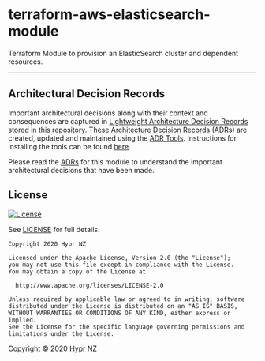 # terraform-aws-elasticsearch-module

Terraform Module to provision an ElasticSearch cluster and dependent resources.

 ---

 ## Architectural Decision Records

Important architectural decisions along with their context and consequences are
captured in <a
href="https://www.thoughtworks.com/radar/techniques/lightweight-architecture-decision-records">Lightweight Architecture Decision Records</a>
stored in this repository. These <a
href="http://thinkrelevance.com/blog/2011/11/15/documenting-architecture-decisions">Architecture
Decision Records</a> (ADRs) are created, updated and maintained using the <a
href="https://github.com/npryce/adr-tools">ADR Tools</a>. Instructions for
installing the tools can be found <a
href="https://github.com/npryce/adr-tools/blob/master/INSTALL.md">here</a>.

Please read the [ADRs](docs/adr/toc.md) for this module to
understand the important architectural decisions that have been made.

## License

[![License](https://img.shields.io/badge/License-Apache%202.0-blue.svg)](https://opensource.org/licenses/Apache-2.0)

See [LICENSE](LICENSE) for full details.

```
Copyright 2020 Hypr NZ

Licensed under the Apache License, Version 2.0 (the "License");
you may not use this file except in compliance with the License.
You may obtain a copy of the License at

  http://www.apache.org/licenses/LICENSE-2.0

Unless required by applicable law or agreed to in writing, software
distributed under the License is distributed on an "AS IS" BASIS,
WITHOUT WARRANTIES OR CONDITIONS OF ANY KIND, either express or implied.
See the License for the specific language governing permissions and
limitations under the License.
```

Copyright &copy; 2020 [Hypr NZ](https://www.hypr.nz/)
